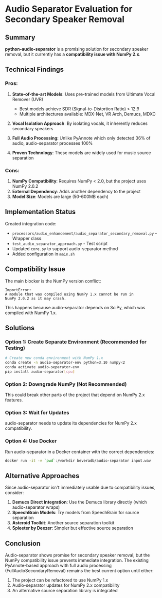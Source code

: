 # Audio Separator Evaluation for Secondary Speaker Removal

## Summary

**python-audio-separator** is a promising solution for secondary speaker removal, but it currently has a **compatibility issue with NumPy 2.x**.

## Technical Findings

### Pros:
1. **State-of-the-art Models**: Uses pre-trained models from Ultimate Vocal Remover (UVR)
   - Best models achieve SDR (Signal-to-Distortion Ratio) > 12.9
   - Multiple architectures available: MDX-Net, VR Arch, Demucs, MDXC

2. **Vocal Isolation Approach**: By isolating vocals, it inherently reduces secondary speakers

3. **Full Audio Processing**: Unlike PyAnnote which only detected 36% of audio, audio-separator processes 100%

4. **Proven Technology**: These models are widely used for music source separation

### Cons:
1. **NumPy Compatibility**: Requires NumPy < 2.0, but the project uses NumPy 2.0.2
2. **External Dependency**: Adds another dependency to the project
3. **Model Size**: Models are large (50-600MB each)

## Implementation Status

Created integration code:
- `processors/audio_enhancement/audio_separator_secondary_removal.py` - Wrapper class
- `test_audio_separator_approach.py` - Test script
- Updated `core.py` to support audio-separator method
- Added configuration in `main.sh`

## Compatibility Issue

The main blocker is the NumPy version conflict:
```
ImportError: 
A module that was compiled using NumPy 1.x cannot be run in
NumPy 2.0.2 as it may crash.
```

This happens because audio-separator depends on SciPy, which was compiled with NumPy 1.x.

## Solutions

### Option 1: Create Separate Environment (Recommended for Testing)
```bash
# Create new conda environment with NumPy 1.x
conda create -n audio-separator-env python=3.10 numpy<2
conda activate audio-separator-env
pip install audio-separator[cpu]
```

### Option 2: Downgrade NumPy (Not Recommended)
This could break other parts of the project that depend on NumPy 2.x features.

### Option 3: Wait for Updates
audio-separator needs to update its dependencies for NumPy 2.x compatibility.

### Option 4: Use Docker
Run audio-separator in a Docker container with the correct dependencies:
```bash
docker run -it -v `pwd`:/workdir beveradb/audio-separator input.wav
```

## Alternative Approaches

Since audio-separator isn't immediately usable due to compatibility issues, consider:

1. **Demucs Direct Integration**: Use the Demucs library directly (which audio-separator wraps)
2. **SpeechBrain Models**: Try models from SpeechBrain for source separation
3. **Asteroid Toolkit**: Another source separation toolkit
4. **Spleeter by Deezer**: Simpler but effective source separation

## Conclusion

Audio-separator shows promise for secondary speaker removal, but the NumPy compatibility issue prevents immediate integration. The existing PyAnnote-based approach with full audio processing (FullAudioSecondaryRemoval) remains the best current option until either:
1. The project can be refactored to use NumPy 1.x
2. Audio-separator updates for NumPy 2.x compatibility
3. An alternative source separation library is integrated